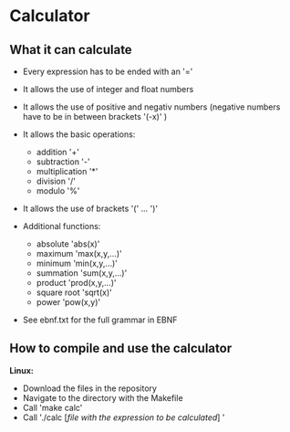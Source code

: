 # Calculator

##  What it can calculate
  
  - Every expression has to be ended with an '='
  - It allows the use of integer and float numbers
  - It allows the use of positive and negativ numbers (negative numbers have to be in between brackets '(-x)' )
  - It allows the basic operations: 
    - addition '+'
    - subtraction '-'
    - multiplication '\*'
    - division '/'
    - modulo '%' 
  - It allows the use of brackets '(' ... ')'
  - Additional functions: 
    - absolute 'abs(x)'
    - maximum 'max(x,y,...)'
    - minimum 'min(x,y,...)'
    - summation 'sum(x,y,...)' 
    - product 'prod(x,y,...)'
    - square root 'sqrt(x)'
    - power 'pow(x,y)'
    
 -  See ebnf.txt for the full grammar in EBNF
    
##  How to compile and use the calculator

  **Linux:**
- Download the files in the repository
- Navigate to the directory with the Makefile
- Call 'make calc'
- Call './calc [*file with the expression to be calculated*] '

    
